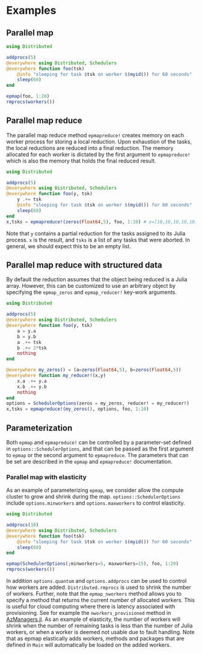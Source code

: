 # Examples

## Parallel map
```julia
using Distributed

addprocs(5)
@everywhere using Distributed, Schedulers
@everywhere function foo(tsk)
    @info "sleeping for task $tsk on worker $(myid()) for 60 seconds"
    sleep(60)
end

epmap(foo, 1:20)
rmprocs(workers())
```

## Parallel map reduce
The parallel map reduce method `epmapreduce!` creates memory on each worker process for
storing a local reduction.  Upon exhaustion of the tasks, the local reductions
are reduced into a final reduction.  The memory allocated for each worker is
dictated by the first argument to `epmapreduce!` which is also the memory that
holds the final reduced result.
```julia
using Distributed

addprocs(5)
@everywhere using Distributed, Schedulers
@everywhere function foo(y, tsk)
    y .+= tsk
    @info "sleeping for task $tsk on worker $(myid()) for 60 seconds"
    sleep(60)
end
x,tsks = epmapreduce!(zeros(Float64,5), foo, 1:10) # x=[10,10,10,10,10]
```
Note that `y` contains a partial reduction for the tasks assigned to its Julia process.
`x` is the result, and `tsks` is a list of any tasks that were aborted.  In general, we
should expect this to be an empty list.

## Parallel map reduce with structured data
By default the reduction assumes that the object being reduced is a Julia array.
However, this can be customized to use an arbitrary object by specifying the
`epmap_zeros` and `epmap_reducer!` key-work arguments.
```julia
using Distributed

addprocs(5)
@everywhere using Distributed, Schedulers
@everywhere function foo(y, tsk)
    a = y.a
    b = y.b
    a .+= tsk
    b .+= 2*tsk
    nothing
end

@everywhere my_zeros() = (a=zeros(Float64,5), b=zeros(Float64,5))
@everywhere function my_reducer!(x,y)
    x.a .+= y.a
    x.b .+= y.b
    nothing
end
options = SchedulerOptions(zeros = my_zeros, reducer! = my_reducer!)
x,tsks = epmapreduce!(my_zeros(), options, foo, 1:10)
```

## Parameterization
Both `epmap` and `epmapreduce!` can be controlled by a parameter-set
defined in `options::SchedulerOptions`, and that can be passed as the
first argument to `epmap` or the second argument to `epmapreduce`.  The parameters
that can be set are described in the `epmap` and `epmapreduce!` documentation.

### Parallel map with elasticity
As an example of parameterizing `epmap`, we consider allow the compute cluster
to grow and shrink during the map.  `options::SchedulerOptions` include
`options.minworkers` and `options.maxworkers` to control elasticity.
```julia
using Distributed

addprocs(10)
@everywhere using Distributed, Schedulers
@everywhere function foo(tsk)
    @info "sleeping for task $tsk on worker $(myid()) for 60 seconds"
    sleep(60)
end

epmap(SchedulerOptions(;minworkers=5, maxworkers=15), foo, 1:20)
rmprocs(workers())
```

In addition `options.quantum` and `options.addprocs` can be
used to control how workers are added.  `Distributed.rmprocs` is used to shrink
the number of workers.  Further, note that the `epmap_nworkers` method
allows you to specify a method that returns the current number of allocated
workers.  This is useful for cloud computing where there is latency associated
with provisioning.  See for example the `nworkers_provisioned` method in
[AzManagers.jl](https://github.com/ChevronETC/AzManagers.jl).  As an example of
elasticity, the number of workers will shrink when the number of remaining tasks
is less than the number of Julia workers, or when a worker is deemed not usable
due to fault handling. Note that as epmap elastically adds workers, methods 
and packages that are defined in `Main` will automatically be loaded on the added workers.
